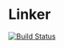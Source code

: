# Linker

[![Build Status](https://travis-ci.org/lalib/linker.svg?branch=master)](https://travis-ci.org/lalib/linker)